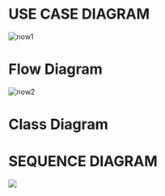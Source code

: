 # USE CASE DIAGRAM
![now1](https://user-images.githubusercontent.com/68370011/125195215-5da25180-e272-11eb-97ae-b6586b69af43.png)

# Flow Diagram
![now2](https://user-images.githubusercontent.com/68370011/125195211-59763400-e272-11eb-86c1-0ef8f15faafd.png)


# Class Diagram

# SEQUENCE DIAGRAM
![](sequence.png)
